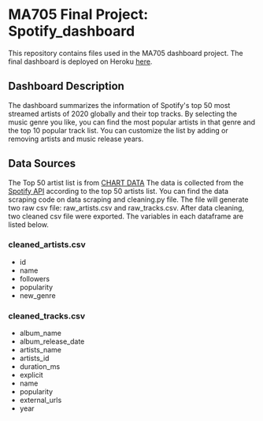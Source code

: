 # MA705 Final Project: Spotify_dashboard

This repository contains files used in the MA705 dashboard project. 
The final dashboard is deployed on Heroku [here](https://xiaoshuang.herokuapp.com/).

## Dashboard Description

The dashboard summarizes the information of Spotify's top 50 most streamed artists of 2020 globally and their top tracks. By selecting the music genre you like, you can find the most popular artists in that genre and the top 10 popular track list. You can customize the list by adding or removing artists and music release years.

## Data Sources

The Top 50 artist list is from [CHART DATA](https://chartdata.org/2020/12/02/spotifys-top-50-artists-of-2020/)
The data is collected from the [Spotify API](https://developer.spotify.com/documentation/web-api/reference/#category-artists) according to the top 50 artists list. You can find the data scraping code on data scraping and cleaning.py file. The file will generate two raw csv file: raw_artists.csv and raw_tracks.csv. After data cleaning, two cleaned csv file were exported. The variables in each dataframe are listed below.


### cleaned_artists.csv

- id
- name
- followers
- popularity
- new_genre

### cleaned_tracks.csv

- album_name	
- album_release_date
- artists_name
- artists_id
- duration_ms
- explicit	
- name
- popularity
- external_urls
- year
